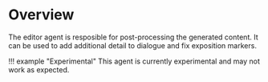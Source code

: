 # Overview

The editor agent is resposible for post-processing the generated content. It can be used to add additional detail to dialogue and fix exposition markers.

!!! example "Experimental"
    This agent is currently experimental and may not work as expected.